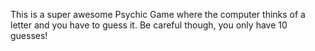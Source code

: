 This is a super awesome Psychic Game where the computer thinks of a letter and you have to guess it. Be careful though, you only have 10 guesses!
